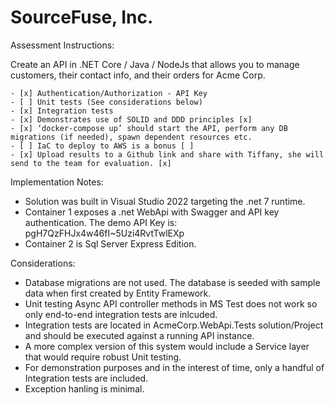 # SourceFuse, Inc. 

Assessment Instructions: 

Create an API in .NET Core / Java / NodeJs that allows you to manage customers, their contact info, and their orders for Acme Corp.

    - [x] Authentication/Authorization - API Key
    - [ ] Unit tests (See considerations below)
    - [x] Integration tests
    - [x] Demonstrates use of SOLID and DDD principles [x]
    - [x] ‘docker-compose up’ should start the API, perform any DB migrations (if needed), spawn dependent resources etc.
    - [ ] IaC to deploy to AWS is a bonus [ ]
    - [x] Upload results to a Github link and share with Tiffany, she will send to the team for evaluation. [x]

Implementation Notes:

- Solution was built in Visual Studio 2022 targeting the .net 7 runtime.
- Container 1 exposes a .net WebApi with Swagger and API key authentication. The demo API Key is: pgH7QzFHJx4w46fI~5Uzi4RvtTwlEXp
- Container 2 is Sql Server Express Edition.

Considerations:

- Database migrations are not used. The database is seeded with sample data when first created by Entity Framework.
- Unit testing Async API controller methods in MS Test does not work so only end-to-end integration tests are inlcuded.
- Integration tests are located in AcmeCorp.WebApi.Tests solution/Project and should be executed against a running API instance.
- A more complex version of this system would include a Service layer that would require robust Unit testing.
- For demonstration purposes and in the interest of time, only a handful of Integration tests are included.
- Exception hanling is minimal.
